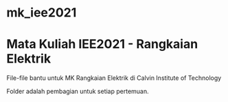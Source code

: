 # mk_iee2021
Mata Kuliah IEE2021 - Rangkaian Elektrik
======================================================
File-file bantu untuk MK Rangkaian Elektrik di Calvin Institute of Technology

Folder adalah pembagian untuk setiap pertemuan.

